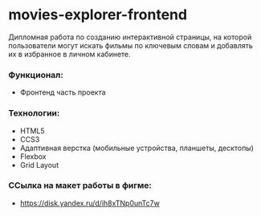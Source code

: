# movies-explorer-frontend

Дипломная работа по созданию интерактивной страницы, на которой пользователи могут искать фильмы по ключевым словам и добавлять их в избранное в личном кабинете.

### Функционал:
+ Фронтенд часть проекта


### Технологии:
+ HTML5
+ CCS3
+ Адаптивная верстка (мобильные устройства, планшеты, десктопы)
+ Flexbox
+ Grid Layout

### ССылка на макет работы в фигме:
- https://disk.yandex.ru/d/ih8xTNp0unTc7w